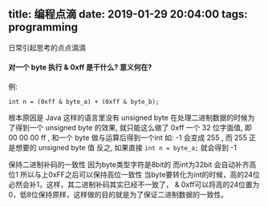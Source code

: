title: 编程点滴
date: 2019-01-29 20:04:00
tags: programming
---
日常引起思考的点点滴滴
<!--more-->

#### 对一个 byte 执行 & 0xff 是干什么? 意义何在?
例:
```
int n = (0xff & byte_a) + (0xff & byte_b);
```
根本原因是 Java 这样的语言里没有 unsigned byte
在处理二进制数据的时候为了得到一个 unsigned byte 的效果, 就只能这么做了
0xff 一个 32 位字面值, 即 00 00 00 ff , 和一个 byte 做与运算后得到一个int
如: -1 会变成 255 , 而 255 正是想要的 unsigned byte 值
反之, 如果直接 `int n = byte_a;` 就会得到 -1

保持二进制补码的一致性 因为byte类型字符是8bit的  而int为32bit 会自动补齐高位1
所以与上0xFF之后可以保持高位一致性 当byte要转化为int的时候，高的24位必然会补1，这样，其二进制补码其实已经不一致了，
& 0xff可以将高的24位置为0，低8位保持原样，这样做的目的就是为了保证二进制数据的一致性。


